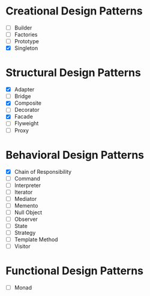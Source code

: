 # Creational Design Patterns

- [ ] Builder
- [ ] Factories
- [ ] Prototype
- [x] Singleton

# Structural Design Patterns

- [x] Adapter
- [ ] Bridge
- [x] Composite
- [ ] Decorator
- [x] Facade
- [ ] Flyweight
- [ ] Proxy

# Behavioral Design Patterns

- [x] Chain of Responsibility
- [ ] Command
- [ ] Interpreter
- [ ] Iterator
- [ ] Mediator
- [ ] Memento
- [ ] Null Object
- [ ] Observer
- [ ] State
- [ ] Strategy
- [ ] Template Method
- [ ] Visitor

# Functional Design Patterns

- [ ] Monad
